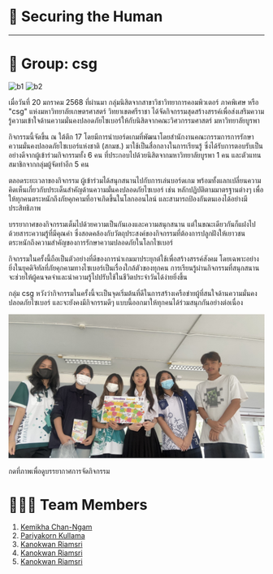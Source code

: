 # 🔐 Securing the Human

---

# 🌷 Group: csg

![b1](img/b1.jpeg)
![b2](img/b2.jpeg)

เมื่อวันที่ 20 มกราคม 2568 ที่ผ่านมา กลุ่มนิสิตจากสาขาวิชาวิทยาการคอมพิวเตอร์ ภาคพิเศษ หรือ "csg" แห่งมหาวิทยาลัยเกษตรศาสตร์ วิทยาเขตศรีราชา ได้จัดกิจกรรมสุดสร้างสรรค์เพื่อส่งเสริมความรู้ความเข้าใจด้านความมั่นคงปลอดภัยไซเบอร์ให้กับนิสิตจากคณะวิศวกรรมศาสตร์ มหาวิทยาลัยบูรพา

กิจกรรมนี้จัดขึ้น ณ ใต้ตึก 17 โดยมีการนำบอร์ดเกมที่พัฒนาโดยสำนักงานคณะกรรมการการรักษาความมั่นคงปลอดภัยไซเบอร์แห่งชาติ (สกมช.) มาใช้เป็นสื่อกลางในการเรียนรู้ ซึ่งได้รับการตอบรับเป็นอย่างดีจากผู้เข้าร่วมกิจกรรมทั้ง 6 คน ที่ประกอบไปด้วยนิสิตจากมหาวิทยาลัยบูรพา 1 คน และตัวแทนสมาชิกจากกลุ่มผู้จัดทำอีก 5 คน

ตลอดระยะเวลาของกิจกรรม ผู้เข้าร่วมได้สนุกสนานไปกับการเล่นบอร์ดเกม พร้อมทั้งแลกเปลี่ยนความคิดเห็นเกี่ยวกับประเด็นสำคัญด้านความมั่นคงปลอดภัยไซเบอร์ เช่น หลักปฏิบัติตามมาตรฐานต่างๆ เพื่อให้ทุกคนตระหนักถึงภัยคุกคามที่อาจเกิดขึ้นในโลกออนไลน์ และสามารถป้องกันตนเองได้อย่างมีประสิทธิภาพ

บรรยากาศของกิจกรรมเต็มไปด้วยความเป็นกันเองและความสนุกสนาน แต่ในขณะเดียวกันก็แฝงไปด้วยสาระความรู้ที่มีคุณค่า ซึ่งสอดคล้องกับวัตถุประสงค์ของกิจกรรมที่ต้องการปลูกฝังให้เยาวชนตระหนักถึงความสำคัญของการรักษาความปลอดภัยในโลกไซเบอร์

กิจกรรมในครั้งนี้ถือเป็นตัวอย่างที่ดีของการนำเกมมาประยุกต์ใช้เพื่อสร้างสรรค์สังคม โดยเฉพาะอย่างยิ่งในยุคดิจิทัลที่ภัยคุกคามทางไซเบอร์เป็นเรื่องใกล้ตัวของทุกคน การเรียนรู้ผ่านกิจกรรมที่สนุกสนานจะช่วยให้ผู้คนจดจำและนำความรู้ไปปรับใช้ในชีวิตประจำวันได้ง่ายยิ่งขึ้น

กลุ่ม csg หวังว่ากิจกรรมในครั้งนี้จะเป็นจุดเริ่มต้นที่ดีในการสร้างเครือข่ายผู้ที่สนใจด้านความมั่นคงปลอดภัยไซเบอร์ และจะยังคงมีกิจกรรมดีๆ แบบนี้ออกมาให้ทุกคนได้ร่วมสนุกกันอย่างต่อเนื่อง

[![Video](Images/IMG_7379.jpeg)](https://youtu.be/ZcqnTYy32So)

กดที่ภาพเพื่อดูบรรยากาศการจัดกิจกรรม

# 🙋🏻‍♀️ Team Members

1. [Kemikha Chan-Ngam](https://kemikha01.github.io/boardgame)
2. [Pariyakorn Kullama](https://6530200274.github.io/boardgame)
3. [Kanokwan Riamsri](https://penpicha31.github.io/boardgame)
4. [Kanokwan Riamsri](https://manatsawee-pi.github.io/boardgame)
5. [Kanokwan Riamsri](https://skyandz.github.io/boardgame)
